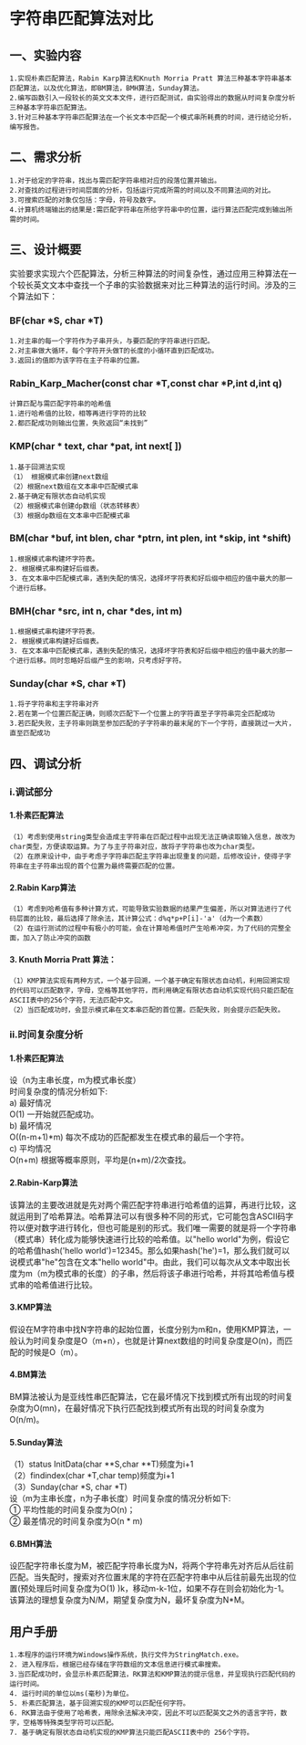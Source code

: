 # 字符串匹配算法对比
## 一、实验内容
```
1.实现朴素匹配算法，Rabin Karp算法和Knuth Morria Pratt 算法三种基本字符串基本匹配算法，以及优化算法，即BM算法，BMH算法，Sunday算法。  
2.编写函数引入一段较长的英文文本文件，进行匹配测试，由实验得出的数据从时间复杂度分析三种基本字符串匹配算法。  
3.针对三种基本字符串匹配算法在一个长文本中匹配一个模式串所耗费的时间，进行结论分析，编写报告。
```
## 二、需求分析
```
1.对于给定的字符串，找出与需匹配字符串相对应的段落位置并输出。  
2.对查找的过程进行时间层面的分析，包括运行完成所需的时间以及不同算法间的对比。  
3.可搜索匹配的对象仅包括：字母，符号及数字。  
4.计算机终端输出的结果是:需匹配字符串在所给字符串中的位置，运行算法匹配完成到输出所需的时间。
```
## 三、设计概要
实验要求实现六个匹配算法，分析三种算法的时间复杂性，通过应用三种算法在一个较长英文文本中查找一个子串的实验数据来对比三种算法的运行时间。涉及的三个算法如下：  


### BF(char *S, char *T)  
```
1.对主串的每一个字符作为子串开头，与要匹配的字符串进行匹配。  
2.对主串做大循环，每个字符开头做T的长度的小循环直到匹配成功。  
3.返回i的值即为该字符在主子符串的位置。  
```
### Rabin_Karp_Macher(const char *T,const char *P,int d,int q)  
```
计算匹配与需匹配字符串的哈希值  
1.进行哈希值的比较，相等再进行字符的比较  
2.都匹配成功则输出位置，失败返回“未找到”  
```
### KMP(char * text, char *pat, int next[ ])  
```
1.基于回溯法实现  
（1） 根据模式串创建next数组  
（2）根据next数组在文本串中匹配模式串  
2.基于确定有限状态自动机实现  
（2）根据模式串创建dp数组（状态转移表）  
（3）根据dp数组在文本串中匹配模式串   
```
### BM(char *buf, int blen, char *ptrn, int plen, int *skip, int *shift)  
```
1.根据模式串构建坏字符表。  
2. 根据模式串构建好后缀表。  
3. 在文本串中匹配模式串，遇到失配的情况，选择坏字符表和好后缀中相应的值中最大的那一个进行后移。   
```
### BMH(char *src, int n, char *des, int m)  
```
1.根据模式串构建坏字符表。  
2. 根据模式串构建好后缀表。  
3. 在文本串中匹配模式串，遇到失配的情况，选择坏字符表和好后缀中相应的值中最大的那一个进行后移。同时忽略好后缀产生的影响，只考虑好字符。  
```
### Sunday(char *S, char *T)  
```
1.将子字符串和主字符串对齐  
2.若在第一个位置匹配正确，则顺次匹配下一个位置上的字符直至子字符串完全匹配成功  
3.若匹配失败，主子符串则跳至参加匹配的子字符串的最末尾的下一个字符，直接跳过一大片，直至匹配成功   
```
## 四、调试分析
### i.调试部分
#### 1.朴素匹配算法  
```
（1）考虑到使用string类型会造成主字符串在匹配过程中出现无法正确读取输入信息，故改为char类型，方便读取运算。为了与主子符串对应，故将子字符串也改为char类型。  
（2）在原来设计中，由于考虑子字符串匹配主字符串出现重复的问题，后修改设计，使得子字符串在主子符串出现的首个位置为最终需要匹配的位置。
```
#### 2.Rabin Karp算法  
```
（1）考虑到哈希值有多种计算方式，可能导致实验数据的结果产生偏差，所以对算法进行了代码层面的比较，最后选择了除余法，其计算公式：d%q*p+P[i]-'a'（d为一个素数）  
（2）在运行测试的过程中有极小的可能，会在计算哈希值时产生哈希冲突，为了代码的完整全面，加入了防止冲突的函数  
```
#### 3. Knuth Morria Pratt 算法：
```  
（1）KMP算法实现有两种方式，一个基于回溯，一个基于确定有限状态自动机，利用回溯实现的代码可以匹配数字，字母，空格等其他字符，而利用确定有限状态自动机实现代码只能匹配在ASCII表中的256个字符，无法匹配中文。  
（2）当匹配成功时，会显示模式串在文本串匹配的首位置。匹配失败，则会提示匹配失败。
```
### ii.时间复杂度分析
#### 1.朴素匹配算法  
设（n为主串长度，m为模式串长度）  
时间复杂度的情况分析如下:  
      a)	最好情况  
          O(1) 一开始就匹配成功。  
      b)	最坏情况  
          O((n-m+1)*m) 每次不成功的匹配都发生在模式串的最后一个字符。  
      c)	平均情况  
          O(n+m) 根据等概率原则，平均是(n+m)/2次查找。
#### 2.Rabin-Karp算法
该算法的主要改进就是先对两个需匹配字符串进行哈希值的运算，再进行比较，这就运用到了哈希算法。哈希算法可以有很多种不同的形式，它可能包含ASCII码字符以便对数字进行转化，但也可能是别的形式。我们唯一需要的就是将一个字符串（模式串）转化成为能够快速进行比较的哈希值。以"hello world"为例，假设它的哈希值hash('hello world')=12345。那么如果hash('he')=1，那么我们就可以说模式串"he"包含在文本"hello world"中。由此，我们可以每次从文本中取出长度为m（m为模式串的长度）的子串，然后将该子串进行哈希，并将其哈希值与模式串的哈希值进行比较。
#### 3.KMP算法
假设在M字符串中找N字符串的起始位置，长度分别为m和n，使用KMP算法，一般认为时间复杂度是O（m+n），也就是计算next数组的时间复杂度是O(n)，而匹配的时候是O（m）。
#### 4.BM算法
BM算法被认为是亚线性串匹配算法，它在最坏情况下找到模式所有出现的时间复杂度为O(mn)，在最好情况下执行匹配找到模式所有出现的时间复杂度为O(n/m)。 
#### 5.Sunday算法
（1）status InitData(char **S,char **T)频度为i+1  
（2）findindex(char *T,char temp)频度为i+1  
（3）Sunday(char *S, char *T)  
    设（m为主串长度，n为子串长度）时间复杂度的情况分析如下:  
      ① 平均性能的时间复杂度为O(n)；  
      ② 最差情况的时间复杂度为O(n * m)  
#### 6.BMH算法  
   设匹配字符串长度为M，被匹配字符串长度为N，将两个字符串先对齐后从后往前匹配。当失配时，搜索对齐位置末尾的字符在匹配字符串中从后往前最先出现的位置(预处理后时间复杂度为O(1) )k，移动m-k-1位，如果不存在则会初始化为-1。该算法的理想复杂度为N/M，期望复杂度为N，最坏复杂度为N*M。
   ## 用户手册
   ```
1.本程序的运行环境为Windows操作系统，执行文件为StringMatch.exe。  
2. 进入程序后，根据已经存储在字符数组的文本信息进行模式串搜索。  
3.当匹配成功时，会显示朴素匹配算法，RK算法和KMP算法的提示信息，并呈现执行匹配代码的运行时间。  
4. 运行时间的单位以ms(毫秒)为单位。  
5. 朴素匹配算法，基于回溯实现的KMP可以匹配任何字符。  
6. RK算法由于使用了哈希表，用除余法解决冲突，因此不可以匹配英文之外的语言字符，数字，空格等特殊类型字符可以匹配。  
7. 基于确定有限状态自动机实现的KMP算法只能匹配ASCII表中的 256个字符。  
```
